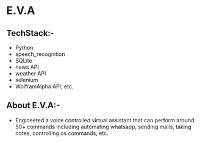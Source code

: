 # E.V.A

## TechStack:- 
-  Python
- speech_recognition
- SQLite
- news API
- weather API
- selenium
- WolframAlpha API, etc.

## About E.V.A:-
- Engineered a voice controlled virtual assistant that can perform around 50+ commands including automating
whatsapp, sending mails, taking notes, controlling os commands, etc.
